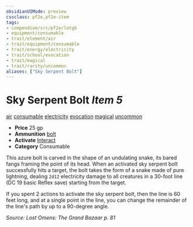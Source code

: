 ```yaml
---
obsidianUIMode: preview
cssclass: pf2e,pf2e-item
tags:
- compendium/src/pf2e/lotgb
- equipment/consumable
- trait/element/air
- trait/equipment/consumable
- trait/energy/electricity
- trait/school/evocation
- trait/magical
- trait/rarity/uncommon
aliases: ["Sky Serpent Bolt"]
---
```

# Sky Serpent Bolt *Item 5*  
[air](air.md)  [consumable](consumable.md)  [electricity](electricity.md)  [evocation](evocation.md)  [magical](magical.md)  [uncommon](uncommon.md)  

- **Price** 25 gp
- **Ammunition** [bolt](bolt.md)
- **Activate** [Interact](interact.md)
- **Category** Consumable

This azure bolt is carved in the shape of an undulating snake, its bared fangs framing the point of its head. When an activated sky serpent bolt successfully hits a target, the bolt takes the form of a snake made of pure lightning, dealing `2d12` electricity damage to all creatures in a 30-foot line (DC 19 basic Reflex save) starting from the target.

If you spent 2 actions to activate the sky serpent bolt, then the line is 60 feet long, and at a single point in the line, you can change the remainder of the line's path by up to a 90-degree angle.

*Source: Lost Omens: The Grand Bazaar p. 81*